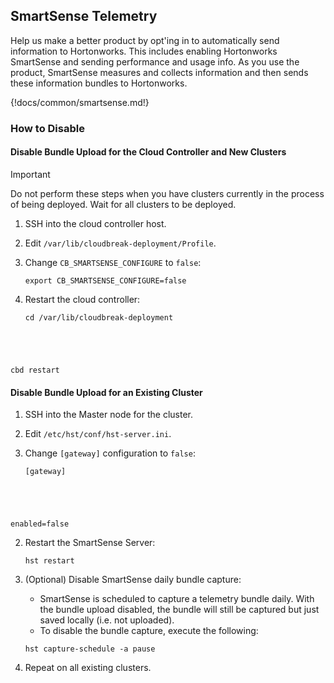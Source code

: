 

## SmartSense Telemetry

Help us make a better product by opt'ing in to automatically send information to Hortonworks. This includes enabling
Hortonworks SmartSense and sending performance and usage info. As you use the product,
SmartSense measures and collects information and then sends these information bundles to Hortonworks.

{!docs/common/smartsense.md!}

### How to Disable

#### Disable Bundle Upload for the Cloud Controller and New Clusters

<div class="danger">
    <p class="first admonition-title">Important</p>
    <p class="last">
    Do not perform these steps when you have clusters currently in the process of being deployed.
    Wait for all clusters to be deployed.</p>
</div>


1. SSH into the cloud controller host.

1. Edit `/var/lib/cloudbreak-deployment/Profile`.

2. Change `CB_SMARTSENSE_CONFIGURE` to `false`:<br>
    <pre><code>export CB_SMARTSENSE_CONFIGURE=false</code></pre>

2. Restart the cloud controller:<br>
    <pre><code>cd /var/lib/cloudbreak-deployment
cbd restart</code></pre>
    

#### Disable Bundle Upload for an Existing Cluster

1. SSH into the Master node for the cluster.

1. Edit `/etc/hst/conf/hst-server.ini`.

2. Change `[gateway]` configuration to `false`:<br>
    <pre><code>[gateway]
enabled=false</code></pre>

2. Restart the SmartSense Server:
    <pre><code>hst restart</code></pre>
    
3. (Optional) Disable SmartSense daily bundle capture:

    * SmartSense is scheduled to capture a telemetry bundle daily. With the bundle upload disabled, the bundle will still
    be captured but just saved locally (i.e. not uploaded).
    * To disable the bundle capture, execute the following:
    <pre><code>hst capture-schedule -a pause</code></pre>

3. Repeat on all existing clusters.


